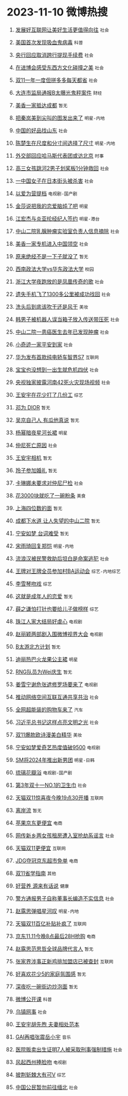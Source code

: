 # 2023-11-10 微博热搜 
1. [发展好互联网让美好生活更值得向往](https://m.weibo.cn/search?containerid=100103type%3D1%26t%3D10%26q%3D%23%E5%8F%91%E5%B1%95%E5%A5%BD%E4%BA%92%E8%81%94%E7%BD%91%E8%AE%A9%E7%BE%8E%E5%A5%BD%E7%94%9F%E6%B4%BB%E6%9B%B4%E5%80%BC%E5%BE%97%E5%90%91%E5%BE%80%23&stream_entry_id=51&isnewpage=1&extparam=seat%3D1%26filter_type%3Drealtimehot%26cate%3D10103%26q%3D%2523%25E5%258F%2591%25E5%25B1%2595%25E5%25A5%25BD%25E4%25BA%2592%25E8%2581%2594%25E7%25BD%2591%25E8%25AE%25A9%25E7%25BE%258E%25E5%25A5%25BD%25E7%2594%259F%25E6%25B4%25BB%25E6%259B%25B4%25E5%2580%25BC%25E5%25BE%2597%25E5%2590%2591%25E5%25BE%2580%2523%26dgr%3D0%26stream_entry_id%3D51%26pos%3D0%26c_type%3D51%26display_time%3D1699568353%26pre_seqid%3D1699568353976026743172) `社会` 

2. [美国首次发现吸血鬼病毒](https://m.weibo.cn/search?containerid=100103type%3D1%26t%3D10%26q%3D%23%E7%BE%8E%E5%9B%BD%E9%A6%96%E6%AC%A1%E5%8F%91%E7%8E%B0%E5%90%B8%E8%A1%80%E9%AC%BC%E7%97%85%E6%AF%92%23&stream_entry_id=31&isnewpage=1&extparam=seat%3D1%26band_rank%3D1%26q%3D%2523%25E7%25BE%258E%25E5%259B%25BD%25E9%25A6%2596%25E6%25AC%25A1%25E5%258F%2591%25E7%258E%25B0%25E5%2590%25B8%25E8%25A1%2580%25E9%25AC%25BC%25E7%2597%2585%25E6%25AF%2592%2523%26flag%3D2%26pos%3D0%26lcate%3D5001%26c_type%3D31%26filter_type%3Drealtimehot%26cate%3D5001%26realpos%3D1%26dgr%3D0%26stream_entry_id%3D31%26display_time%3D1699568353%26pre_seqid%3D1699568353976026743172) `科普` 

3. [央行回应取消跨行提现手续费](https://m.weibo.cn/search?containerid=100103type%3D1%26t%3D10%26q%3D%23%E5%A4%AE%E8%A1%8C%E5%9B%9E%E5%BA%94%E5%8F%96%E6%B6%88%E8%B7%A8%E8%A1%8C%E6%8F%90%E7%8E%B0%E6%89%8B%E7%BB%AD%E8%B4%B9%23&stream_entry_id=31&isnewpage=1&extparam=seat%3D1%26band_rank%3D2%26q%3D%2523%25E5%25A4%25AE%25E8%25A1%258C%25E5%259B%259E%25E5%25BA%2594%25E5%258F%2596%25E6%25B6%2588%25E8%25B7%25A8%25E8%25A1%258C%25E6%258F%2590%25E7%258E%25B0%25E6%2589%258B%25E7%25BB%25AD%25E8%25B4%25B9%2523%26flag%3D1%26pos%3D1%26lcate%3D5001%26c_type%3D31%26filter_type%3Drealtimehot%26cate%3D5001%26realpos%3D2%26dgr%3D0%26stream_entry_id%3D31%26display_time%3D1699568353%26pre_seqid%3D1699568353976026743172) `社会` 

4. [在进博会感受东西方文化碰撞之美](https://m.weibo.cn/search?containerid=100103type%3D1%26t%3D10%26q%3D%23%E5%9C%A8%E8%BF%9B%E5%8D%9A%E4%BC%9A%E6%84%9F%E5%8F%97%E4%B8%9C%E8%A5%BF%E6%96%B9%E6%96%87%E5%8C%96%E7%A2%B0%E6%92%9E%E4%B9%8B%E7%BE%8E%23&stream_entry_id=31&isnewpage=1&extparam=seat%3D1%26band_rank%3D3%26q%3D%2523%25E5%259C%25A8%25E8%25BF%259B%25E5%258D%259A%25E4%25BC%259A%25E6%2584%259F%25E5%258F%2597%25E4%25B8%259C%25E8%25A5%25BF%25E6%2596%25B9%25E6%2596%2587%25E5%258C%2596%25E7%25A2%25B0%25E6%2592%259E%25E4%25B9%258B%25E7%25BE%258E%2523%26flag%3D0%26pos%3D2%26lcate%3D5001%26c_type%3D31%26filter_type%3Drealtimehot%26cate%3D5001%26realpos%3D3%26dgr%3D0%26stream_entry_id%3D31%26display_time%3D1699568353%26pre_seqid%3D1699568353976026743172) `社会` 

5. [双11一年一度但拼多多每天都省](https://m.weibo.cn/search?containerid=100103type%3D1%26t%3D10%26q%3D%23%E5%8F%8C11%E4%B8%80%E5%B9%B4%E4%B8%80%E5%BA%A6%E4%BD%86%E6%8B%BC%E5%A4%9A%E5%A4%9A%E6%AF%8F%E5%A4%A9%E9%83%BD%E7%9C%81%23&stream_entry_id=31&isnewpage=1&extparam=seat%3D1%26band_rank%3D4%26topic_ad%3D1%26is_ad_pos%3D1%26pos%3D3%26lcate%3D5001%26c_type%3D31%26filter_type%3Drealtimehot%26cate%3D5001%26q%3D%2523%25E5%258F%258C11%25E4%25B8%2580%25E5%25B9%25B4%25E4%25B8%2580%25E5%25BA%25A6%25E4%25BD%2586%25E6%258B%25BC%25E5%25A4%259A%25E5%25A4%259A%25E6%25AF%258F%25E5%25A4%25A9%25E9%2583%25BD%25E7%259C%2581%2523%26dgr%3D0%26stream_entry_id%3D31%26adid%3D211045%26display_time%3D1699568353%26pre_seqid%3D1699568353976026743172) `社会` 

6. [大连市监局通报B太曝光鬼秤案件](https://m.weibo.cn/search?containerid=100103type%3D1%26t%3D10%26q%3D%23%E5%A4%A7%E8%BF%9E%E5%B8%82%E7%9B%91%E5%B1%80%E9%80%9A%E6%8A%A5B%E5%A4%AA%E6%9B%9D%E5%85%89%E9%AC%BC%E7%A7%A4%E6%A1%88%E4%BB%B6%23&stream_entry_id=31&isnewpage=1&extparam=seat%3D1%26band_rank%3D4%26q%3D%2523%25E5%25A4%25A7%25E8%25BF%259E%25E5%25B8%2582%25E7%259B%2591%25E5%25B1%2580%25E9%2580%259A%25E6%258A%25A5B%25E5%25A4%25AA%25E6%259B%259D%25E5%2585%2589%25E9%25AC%25BC%25E7%25A7%25A4%25E6%25A1%2588%25E4%25BB%25B6%2523%26flag%3D2%26pos%3D4%26lcate%3D5001%26c_type%3D31%26filter_type%3Drealtimehot%26cate%3D5001%26realpos%3D4%26dgr%3D0%26stream_entry_id%3D31%26display_time%3D1699568353%26pre_seqid%3D1699568353976026743172) `财经` 

7. [美香一家抵达成都](https://m.weibo.cn/search?containerid=100103type%3D1%26t%3D10%26q%3D%23%E7%BE%8E%E9%A6%99%E4%B8%80%E5%AE%B6%E6%8A%B5%E8%BE%BE%E6%88%90%E9%83%BD%23&stream_entry_id=31&isnewpage=1&extparam=seat%3D1%26band_rank%3D5%26q%3D%2523%25E7%25BE%258E%25E9%25A6%2599%25E4%25B8%2580%25E5%25AE%25B6%25E6%258A%25B5%25E8%25BE%25BE%25E6%2588%2590%25E9%2583%25BD%2523%26flag%3D16%26pos%3D5%26lcate%3D5001%26c_type%3D31%26filter_type%3Drealtimehot%26cate%3D5001%26realpos%3D5%26dgr%3D0%26stream_entry_id%3D31%26display_time%3D1699568353%26pre_seqid%3D1699568353976026743172) `暂无` 

8. [把秦岚美到尖叫的图发出来了](https://m.weibo.cn/search?containerid=100103type%3D1%26t%3D10%26q%3D%23%E6%8A%8A%E7%A7%A6%E5%B2%9A%E7%BE%8E%E5%88%B0%E5%B0%96%E5%8F%AB%E7%9A%84%E5%9B%BE%E5%8F%91%E5%87%BA%E6%9D%A5%E4%BA%86%23&stream_entry_id=31&isnewpage=1&extparam=seat%3D1%26band_rank%3D6%26q%3D%2523%25E6%258A%258A%25E7%25A7%25A6%25E5%25B2%259A%25E7%25BE%258E%25E5%2588%25B0%25E5%25B0%2596%25E5%258F%25AB%25E7%259A%2584%25E5%259B%25BE%25E5%258F%2591%25E5%2587%25BA%25E6%259D%25A5%25E4%25BA%2586%2523%26flag%3D2%26pos%3D6%26lcate%3D5001%26c_type%3D31%26filter_type%3Drealtimehot%26cate%3D5001%26realpos%3D6%26dgr%3D0%26stream_entry_id%3D31%26display_time%3D1699568353%26pre_seqid%3D1699568353976026743172) `明星-内地` 

9. [中国的好品找山东](https://m.weibo.cn/search?containerid=100103type%3D1%26t%3D10%26q%3D%23%E4%B8%AD%E5%9B%BD%E7%9A%84%E5%A5%BD%E5%93%81%E6%89%BE%E5%B1%B1%E4%B8%9C%23&stream_entry_id=31&isnewpage=1&extparam=seat%3D1%26band_rank%3D7%26topic_ad%3D1%26is_ad_pos%3D1%26pos%3D7%26lcate%3D5001%26c_type%3D31%26filter_type%3Drealtimehot%26cate%3D5001%26q%3D%2523%25E4%25B8%25AD%25E5%259B%25BD%25E7%259A%2584%25E5%25A5%25BD%25E5%2593%2581%25E6%2589%25BE%25E5%25B1%25B1%25E4%25B8%259C%2523%26dgr%3D0%26stream_entry_id%3D31%26adid%3D211107%26display_time%3D1699568353%26pre_seqid%3D1699568353976026743172) `社会` 

10. [陈楚生在尺度和分寸间选择了尺寸](https://m.weibo.cn/search?containerid=100103type%3D1%26t%3D10%26q%3D%23%E9%99%88%E6%A5%9A%E7%94%9F%E5%9C%A8%E5%B0%BA%E5%BA%A6%E5%92%8C%E5%88%86%E5%AF%B8%E9%97%B4%E9%80%89%E6%8B%A9%E4%BA%86%E5%B0%BA%E5%AF%B8%23&stream_entry_id=31&isnewpage=1&extparam=seat%3D1%26band_rank%3D7%26q%3D%2523%25E9%2599%2588%25E6%25A5%259A%25E7%2594%259F%25E5%259C%25A8%25E5%25B0%25BA%25E5%25BA%25A6%25E5%2592%258C%25E5%2588%2586%25E5%25AF%25B8%25E9%2597%25B4%25E9%2580%2589%25E6%258B%25A9%25E4%25BA%2586%25E5%25B0%25BA%25E5%25AF%25B8%2523%26flag%3D2%26pos%3D8%26lcate%3D5001%26c_type%3D31%26filter_type%3Drealtimehot%26cate%3D5001%26realpos%3D7%26dgr%3D0%26stream_entry_id%3D31%26display_time%3D1699568353%26pre_seqid%3D1699568353976026743172) `明星-内地` 

11. [外交部回应哈马斯代表团或访北京](https://m.weibo.cn/search?containerid=100103type%3D1%26t%3D10%26q%3D%23%E5%A4%96%E4%BA%A4%E9%83%A8%E5%9B%9E%E5%BA%94%E5%93%88%E9%A9%AC%E6%96%AF%E4%BB%A3%E8%A1%A8%E5%9B%A2%E6%88%96%E8%AE%BF%E5%8C%97%E4%BA%AC%23&stream_entry_id=31&isnewpage=1&extparam=seat%3D1%26band_rank%3D8%26q%3D%2523%25E5%25A4%2596%25E4%25BA%25A4%25E9%2583%25A8%25E5%259B%259E%25E5%25BA%2594%25E5%2593%2588%25E9%25A9%25AC%25E6%2596%25AF%25E4%25BB%25A3%25E8%25A1%25A8%25E5%259B%25A2%25E6%2588%2596%25E8%25AE%25BF%25E5%258C%2597%25E4%25BA%25AC%2523%26flag%3D0%26pos%3D9%26lcate%3D5001%26c_type%3D31%26filter_type%3Drealtimehot%26cate%3D5001%26realpos%3D8%26dgr%3D0%26stream_entry_id%3D31%26display_time%3D1699568353%26pre_seqid%3D1699568353976026743172) `时事` 

12. [高三女孩跳河2男子划桨板1分钟救回](https://m.weibo.cn/search?containerid=100103type%3D1%26t%3D10%26q%3D%23%E9%AB%98%E4%B8%89%E5%A5%B3%E5%AD%A9%E8%B7%B3%E6%B2%B32%E7%94%B7%E5%AD%90%E5%88%92%E6%A1%A8%E6%9D%BF1%E5%88%86%E9%92%9F%E6%95%91%E5%9B%9E%23&stream_entry_id=31&isnewpage=1&extparam=seat%3D1%26band_rank%3D9%26q%3D%2523%25E9%25AB%2598%25E4%25B8%2589%25E5%25A5%25B3%25E5%25AD%25A9%25E8%25B7%25B3%25E6%25B2%25B32%25E7%2594%25B7%25E5%25AD%2590%25E5%2588%2592%25E6%25A1%25A8%25E6%259D%25BF1%25E5%2588%2586%25E9%2592%259F%25E6%2595%2591%25E5%259B%259E%2523%26flag%3D32768%26pos%3D10%26lcate%3D5001%26c_type%3D31%26filter_type%3Drealtimehot%26cate%3D5001%26realpos%3D9%26dgr%3D0%26stream_entry_id%3D31%26display_time%3D1699568353%26pre_seqid%3D1699568353976026743172) `社会` 

13. [一中国女子在日本街头被杀害](https://m.weibo.cn/search?containerid=100103type%3D1%26t%3D10%26q%3D%23%E4%B8%80%E4%B8%AD%E5%9B%BD%E5%A5%B3%E5%AD%90%E5%9C%A8%E6%97%A5%E6%9C%AC%E8%A1%97%E5%A4%B4%E8%A2%AB%E6%9D%80%E5%AE%B3%23&stream_entry_id=31&isnewpage=1&extparam=seat%3D1%26band_rank%3D10%26q%3D%2523%25E4%25B8%2580%25E4%25B8%25AD%25E5%259B%25BD%25E5%25A5%25B3%25E5%25AD%2590%25E5%259C%25A8%25E6%2597%25A5%25E6%259C%25AC%25E8%25A1%2597%25E5%25A4%25B4%25E8%25A2%25AB%25E6%259D%2580%25E5%25AE%25B3%2523%26flag%3D0%26pos%3D11%26lcate%3D5001%26c_type%3D31%26filter_type%3Drealtimehot%26cate%3D5001%26realpos%3D10%26dgr%3D0%26stream_entry_id%3D31%26display_time%3D1699568353%26pre_seqid%3D1699568353976026743172) `社会` 

14. [以爱为营提档](https://m.weibo.cn/search?containerid=100103type%3D1%26t%3D10%26q%3D%E4%BB%A5%E7%88%B1%E4%B8%BA%E8%90%A5%E6%8F%90%E6%A1%A3&stream_entry_id=31&isnewpage=1&extparam=seat%3D1%26band_rank%3D11%26q%3D%25E4%25BB%25A5%25E7%2588%25B1%25E4%25B8%25BA%25E8%2590%25A5%25E6%258F%2590%25E6%25A1%25A3%26flag%3D0%26pos%3D12%26lcate%3D5001%26c_type%3D31%26filter_type%3Drealtimehot%26cate%3D5001%26realpos%3D11%26dgr%3D0%26stream_entry_id%3D31%26display_time%3D1699568353%26pre_seqid%3D1699568353976026743172) `电视剧-国产剧` 

15. [金莎说把我的恋爱脑炖了吧](https://m.weibo.cn/search?containerid=100103type%3D1%26t%3D10%26q%3D%23%E9%87%91%E8%8E%8E%E8%AF%B4%E6%8A%8A%E6%88%91%E7%9A%84%E6%81%8B%E7%88%B1%E8%84%91%E7%82%96%E4%BA%86%E5%90%A7%23&stream_entry_id=31&isnewpage=1&extparam=seat%3D1%26band_rank%3D12%26q%3D%2523%25E9%2587%2591%25E8%258E%258E%25E8%25AF%25B4%25E6%258A%258A%25E6%2588%2591%25E7%259A%2584%25E6%2581%258B%25E7%2588%25B1%25E8%2584%2591%25E7%2582%2596%25E4%25BA%2586%25E5%2590%25A7%2523%26flag%3D0%26pos%3D13%26lcate%3D5001%26c_type%3D31%26filter_type%3Drealtimehot%26cate%3D5001%26realpos%3D12%26dgr%3D0%26stream_entry_id%3D31%26display_time%3D1699568353%26pre_seqid%3D1699568353976026743172) `明星` 

16. [江宏杰与炎亚纶经纪人签约](https://m.weibo.cn/search?containerid=100103type%3D1%26t%3D10%26q%3D%23%E6%B1%9F%E5%AE%8F%E6%9D%B0%E4%B8%8E%E7%82%8E%E4%BA%9A%E7%BA%B6%E7%BB%8F%E7%BA%AA%E4%BA%BA%E7%AD%BE%E7%BA%A6%23&stream_entry_id=31&isnewpage=1&extparam=seat%3D1%26band_rank%3D13%26q%3D%2523%25E6%25B1%259F%25E5%25AE%258F%25E6%259D%25B0%25E4%25B8%258E%25E7%2582%258E%25E4%25BA%259A%25E7%25BA%25B6%25E7%25BB%258F%25E7%25BA%25AA%25E4%25BA%25BA%25E7%25AD%25BE%25E7%25BA%25A6%2523%26flag%3D0%26pos%3D14%26lcate%3D5001%26c_type%3D31%26filter_type%3Drealtimehot%26cate%3D5001%26realpos%3D13%26dgr%3D0%26stream_entry_id%3D31%26display_time%3D1699568353%26pre_seqid%3D1699568353976026743172) `明星-港台` 

17. [中山二院乳腺肿瘤实验室负责人信息摘除](https://m.weibo.cn/search?containerid=100103type%3D1%26t%3D10%26q%3D%23%E4%B8%AD%E5%B1%B1%E4%BA%8C%E9%99%A2%E4%B9%B3%E8%85%BA%E8%82%BF%E7%98%A4%E5%AE%9E%E9%AA%8C%E5%AE%A4%E8%B4%9F%E8%B4%A3%E4%BA%BA%E4%BF%A1%E6%81%AF%E6%91%98%E9%99%A4%23&stream_entry_id=31&isnewpage=1&extparam=seat%3D1%26band_rank%3D14%26q%3D%2523%25E4%25B8%25AD%25E5%25B1%25B1%25E4%25BA%258C%25E9%2599%25A2%25E4%25B9%25B3%25E8%2585%25BA%25E8%2582%25BF%25E7%2598%25A4%25E5%25AE%259E%25E9%25AA%258C%25E5%25AE%25A4%25E8%25B4%259F%25E8%25B4%25A3%25E4%25BA%25BA%25E4%25BF%25A1%25E6%2581%25AF%25E6%2591%2598%25E9%2599%25A4%2523%26flag%3D0%26pos%3D15%26lcate%3D5001%26c_type%3D31%26filter_type%3Drealtimehot%26cate%3D5001%26realpos%3D14%26dgr%3D0%26stream_entry_id%3D31%26display_time%3D1699568353%26pre_seqid%3D1699568353976026743172) `社会` 

18. [美香一家专机进入中国领空](https://m.weibo.cn/search?containerid=100103type%3D1%26t%3D10%26q%3D%23%E7%BE%8E%E9%A6%99%E4%B8%80%E5%AE%B6%E4%B8%93%E6%9C%BA%E8%BF%9B%E5%85%A5%E4%B8%AD%E5%9B%BD%E9%A2%86%E7%A9%BA%23&stream_entry_id=31&isnewpage=1&extparam=seat%3D1%26band_rank%3D15%26q%3D%2523%25E7%25BE%258E%25E9%25A6%2599%25E4%25B8%2580%25E5%25AE%25B6%25E4%25B8%2593%25E6%259C%25BA%25E8%25BF%259B%25E5%2585%25A5%25E4%25B8%25AD%25E5%259B%25BD%25E9%25A2%2586%25E7%25A9%25BA%2523%26flag%3D0%26pos%3D16%26lcate%3D5001%26c_type%3D31%26filter_type%3Drealtimehot%26cate%3D5001%26realpos%3D15%26dgr%3D0%26stream_entry_id%3D31%26display_time%3D1699568353%26pre_seqid%3D1699568353976026743172) `社会` 

19. [原来绝经不是一下子就没了](https://m.weibo.cn/search?containerid=100103type%3D1%26t%3D10%26q%3D%E5%8E%9F%E6%9D%A5%E7%BB%9D%E7%BB%8F%E4%B8%8D%E6%98%AF%E4%B8%80%E4%B8%8B%E5%AD%90%E5%B0%B1%E6%B2%A1%E4%BA%86&stream_entry_id=31&isnewpage=1&extparam=seat%3D1%26band_rank%3D16%26q%3D%25E5%258E%259F%25E6%259D%25A5%25E7%25BB%259D%25E7%25BB%258F%25E4%25B8%258D%25E6%2598%25AF%25E4%25B8%2580%25E4%25B8%258B%25E5%25AD%2590%25E5%25B0%25B1%25E6%25B2%25A1%25E4%25BA%2586%26flag%3D0%26pos%3D17%26lcate%3D5001%26c_type%3D31%26filter_type%3Drealtimehot%26cate%3D5001%26realpos%3D16%26dgr%3D0%26stream_entry_id%3D31%26display_time%3D1699568353%26pre_seqid%3D1699568353976026743172) `暂无` 

20. [西南政法大学vs华东政法大学](https://m.weibo.cn/search?containerid=100103type%3D1%26t%3D10%26q%3D%23%E8%A5%BF%E5%8D%97%E6%94%BF%E6%B3%95%E5%A4%A7%E5%AD%A6vs%E5%8D%8E%E4%B8%9C%E6%94%BF%E6%B3%95%E5%A4%A7%E5%AD%A6%23&stream_entry_id=31&isnewpage=1&extparam=seat%3D1%26band_rank%3D17%26q%3D%2523%25E8%25A5%25BF%25E5%258D%2597%25E6%2594%25BF%25E6%25B3%2595%25E5%25A4%25A7%25E5%25AD%25A6vs%25E5%258D%258E%25E4%25B8%259C%25E6%2594%25BF%25E6%25B3%2595%25E5%25A4%25A7%25E5%25AD%25A6%2523%26flag%3D0%26pos%3D18%26lcate%3D5001%26c_type%3D31%26filter_type%3Drealtimehot%26cate%3D5001%26realpos%3D17%26dgr%3D0%26stream_entry_id%3D31%26display_time%3D1699568353%26pre_seqid%3D1699568353976026743172) `校园` 

21. [浙江大学夜跑放的是凤凰传奇的歌](https://m.weibo.cn/search?containerid=100103type%3D1%26t%3D10%26q%3D%23%E6%B5%99%E6%B1%9F%E5%A4%A7%E5%AD%A6%E5%A4%9C%E8%B7%91%E6%94%BE%E7%9A%84%E6%98%AF%E5%87%A4%E5%87%B0%E4%BC%A0%E5%A5%87%E7%9A%84%E6%AD%8C%23&stream_entry_id=31&isnewpage=1&extparam=seat%3D1%26band_rank%3D18%26q%3D%2523%25E6%25B5%2599%25E6%25B1%259F%25E5%25A4%25A7%25E5%25AD%25A6%25E5%25A4%259C%25E8%25B7%2591%25E6%2594%25BE%25E7%259A%2584%25E6%2598%25AF%25E5%2587%25A4%25E5%2587%25B0%25E4%25BC%25A0%25E5%25A5%2587%25E7%259A%2584%25E6%25AD%258C%2523%26flag%3D32768%26pos%3D19%26lcate%3D5001%26c_type%3D31%26filter_type%3Drealtimehot%26cate%3D5001%26realpos%3D18%26dgr%3D0%26stream_entry_id%3D31%26display_time%3D1699568353%26pre_seqid%3D1699568353976026743172) `社会` 

22. [遗失手机飞了1300多公里被成功找回](https://m.weibo.cn/search?containerid=100103type%3D1%26t%3D10%26q%3D%23%E9%81%97%E5%A4%B1%E6%89%8B%E6%9C%BA%E9%A3%9E%E4%BA%861300%E5%A4%9A%E5%85%AC%E9%87%8C%E8%A2%AB%E6%88%90%E5%8A%9F%E6%89%BE%E5%9B%9E%23&stream_entry_id=31&isnewpage=1&extparam=seat%3D1%26band_rank%3D19%26q%3D%2523%25E9%2581%2597%25E5%25A4%25B1%25E6%2589%258B%25E6%259C%25BA%25E9%25A3%259E%25E4%25BA%25861300%25E5%25A4%259A%25E5%2585%25AC%25E9%2587%258C%25E8%25A2%25AB%25E6%2588%2590%25E5%258A%259F%25E6%2589%25BE%25E5%259B%259E%2523%26flag%3D32768%26pos%3D20%26lcate%3D5001%26c_type%3D31%26filter_type%3Drealtimehot%26cate%3D5001%26realpos%3D19%26dgr%3D0%26stream_entry_id%3D31%26display_time%3D1699568353%26pre_seqid%3D1699568353976026743172) `社会` 

23. [洗头后到底该吹干还是风干](https://m.weibo.cn/search?containerid=100103type%3D1%26t%3D10%26q%3D%23%E6%B4%97%E5%A4%B4%E5%90%8E%E5%88%B0%E5%BA%95%E8%AF%A5%E5%90%B9%E5%B9%B2%E8%BF%98%E6%98%AF%E9%A3%8E%E5%B9%B2%23&stream_entry_id=31&isnewpage=1&extparam=seat%3D1%26band_rank%3D20%26q%3D%2523%25E6%25B4%2597%25E5%25A4%25B4%25E5%2590%258E%25E5%2588%25B0%25E5%25BA%2595%25E8%25AF%25A5%25E5%2590%25B9%25E5%25B9%25B2%25E8%25BF%2598%25E6%2598%25AF%25E9%25A3%258E%25E5%25B9%25B2%2523%26flag%3D0%26pos%3D21%26lcate%3D5001%26c_type%3D31%26filter_type%3Drealtimehot%26cate%3D5001%26realpos%3D20%26dgr%3D0%26stream_entry_id%3D31%26display_time%3D1699568353%26pre_seqid%3D1699568353976026743172) `美妆` 

24. [韩男子被机器人误当箱子放入传送带压死](https://m.weibo.cn/search?containerid=100103type%3D1%26t%3D10%26q%3D%23%E9%9F%A9%E7%94%B7%E5%AD%90%E8%A2%AB%E6%9C%BA%E5%99%A8%E4%BA%BA%E8%AF%AF%E5%BD%93%E7%AE%B1%E5%AD%90%E6%94%BE%E5%85%A5%E4%BC%A0%E9%80%81%E5%B8%A6%E5%8E%8B%E6%AD%BB%23&stream_entry_id=31&isnewpage=1&extparam=seat%3D1%26band_rank%3D21%26q%3D%2523%25E9%259F%25A9%25E7%2594%25B7%25E5%25AD%2590%25E8%25A2%25AB%25E6%259C%25BA%25E5%2599%25A8%25E4%25BA%25BA%25E8%25AF%25AF%25E5%25BD%2593%25E7%25AE%25B1%25E5%25AD%2590%25E6%2594%25BE%25E5%2585%25A5%25E4%25BC%25A0%25E9%2580%2581%25E5%25B8%25A6%25E5%258E%258B%25E6%25AD%25BB%2523%26flag%3D0%26pos%3D22%26lcate%3D5001%26c_type%3D31%26filter_type%3Drealtimehot%26cate%3D5001%26realpos%3D21%26dgr%3D0%26stream_entry_id%3D31%26display_time%3D1699568353%26pre_seqid%3D1699568353976026743172) `社会` 

25. [中山二院一患癌医生去年已发现肿瘤](https://m.weibo.cn/search?containerid=100103type%3D1%26t%3D10%26q%3D%23%E4%B8%AD%E5%B1%B1%E4%BA%8C%E9%99%A2%E4%B8%80%E6%82%A3%E7%99%8C%E5%8C%BB%E7%94%9F%E5%8E%BB%E5%B9%B4%E5%B7%B2%E5%8F%91%E7%8E%B0%E8%82%BF%E7%98%A4%23&stream_entry_id=31&isnewpage=1&extparam=seat%3D1%26band_rank%3D22%26q%3D%2523%25E4%25B8%25AD%25E5%25B1%25B1%25E4%25BA%258C%25E9%2599%25A2%25E4%25B8%2580%25E6%2582%25A3%25E7%2599%258C%25E5%258C%25BB%25E7%2594%259F%25E5%258E%25BB%25E5%25B9%25B4%25E5%25B7%25B2%25E5%258F%2591%25E7%258E%25B0%25E8%2582%25BF%25E7%2598%25A4%2523%26flag%3D0%26pos%3D23%26lcate%3D5001%26c_type%3D31%26filter_type%3Drealtimehot%26cate%3D5001%26realpos%3D22%26dgr%3D0%26stream_entry_id%3D31%26display_time%3D1699568353%26pre_seqid%3D1699568353976026743172) `社会` 

26. [小奇迹一家平安到家](https://m.weibo.cn/search?containerid=100103type%3D1%26t%3D10%26q%3D%23%E5%B0%8F%E5%A5%87%E8%BF%B9%E4%B8%80%E5%AE%B6%E5%B9%B3%E5%AE%89%E5%88%B0%E5%AE%B6%23&stream_entry_id=31&isnewpage=1&extparam=seat%3D1%26band_rank%3D23%26q%3D%2523%25E5%25B0%258F%25E5%25A5%2587%25E8%25BF%25B9%25E4%25B8%2580%25E5%25AE%25B6%25E5%25B9%25B3%25E5%25AE%2589%25E5%2588%25B0%25E5%25AE%25B6%2523%26flag%3D0%26pos%3D24%26lcate%3D5001%26c_type%3D31%26filter_type%3Drealtimehot%26cate%3D5001%26realpos%3D23%26dgr%3D0%26stream_entry_id%3D31%26display_time%3D1699568353%26pre_seqid%3D1699568353976026743172) `社会` 

27. [华为发布首款纯电轿车智界S7](https://m.weibo.cn/search?containerid=100103type%3D1%26t%3D10%26q%3D%23%E5%8D%8E%E4%B8%BA%E5%8F%91%E5%B8%83%E9%A6%96%E6%AC%BE%E7%BA%AF%E7%94%B5%E8%BD%BF%E8%BD%A6%E6%99%BA%E7%95%8CS7%23&stream_entry_id=31&isnewpage=1&extparam=seat%3D1%26band_rank%3D24%26q%3D%2523%25E5%258D%258E%25E4%25B8%25BA%25E5%258F%2591%25E5%25B8%2583%25E9%25A6%2596%25E6%25AC%25BE%25E7%25BA%25AF%25E7%2594%25B5%25E8%25BD%25BF%25E8%25BD%25A6%25E6%2599%25BA%25E7%2595%258CS7%2523%26flag%3D0%26pos%3D25%26lcate%3D5001%26c_type%3D31%26filter_type%3Drealtimehot%26cate%3D5001%26realpos%3D24%26dgr%3D0%26stream_entry_id%3D31%26display_time%3D1699568353%26pre_seqid%3D1699568353976026743172) `互联网` 

28. [宝宝也没想到一出生就危机四伏](https://m.weibo.cn/search?containerid=100103type%3D1%26t%3D10%26q%3D%23%E5%AE%9D%E5%AE%9D%E4%B9%9F%E6%B2%A1%E6%83%B3%E5%88%B0%E4%B8%80%E5%87%BA%E7%94%9F%E5%B0%B1%E5%8D%B1%E6%9C%BA%E5%9B%9B%E4%BC%8F%23&stream_entry_id=31&isnewpage=1&extparam=seat%3D1%26band_rank%3D25%26q%3D%2523%25E5%25AE%259D%25E5%25AE%259D%25E4%25B9%259F%25E6%25B2%25A1%25E6%2583%25B3%25E5%2588%25B0%25E4%25B8%2580%25E5%2587%25BA%25E7%2594%259F%25E5%25B0%25B1%25E5%258D%25B1%25E6%259C%25BA%25E5%259B%259B%25E4%25BC%258F%2523%26flag%3D32768%26pos%3D26%26lcate%3D5001%26c_type%3D31%26filter_type%3Drealtimehot%26cate%3D5001%26realpos%3D25%26dgr%3D0%26stream_entry_id%3D31%26display_time%3D1699568353%26pre_seqid%3D1699568353976026743172) `社会` 

29. [央视独家披露河南42死火灾现场视频](https://m.weibo.cn/search?containerid=100103type%3D1%26t%3D10%26q%3D%23%E5%A4%AE%E8%A7%86%E7%8B%AC%E5%AE%B6%E6%8A%AB%E9%9C%B2%E6%B2%B3%E5%8D%9742%E6%AD%BB%E7%81%AB%E7%81%BE%E7%8E%B0%E5%9C%BA%E8%A7%86%E9%A2%91%23&stream_entry_id=31&isnewpage=1&extparam=seat%3D1%26band_rank%3D26%26q%3D%2523%25E5%25A4%25AE%25E8%25A7%2586%25E7%258B%25AC%25E5%25AE%25B6%25E6%258A%25AB%25E9%259C%25B2%25E6%25B2%25B3%25E5%258D%259742%25E6%25AD%25BB%25E7%2581%25AB%25E7%2581%25BE%25E7%258E%25B0%25E5%259C%25BA%25E8%25A7%2586%25E9%25A2%2591%2523%26flag%3D0%26pos%3D27%26lcate%3D5001%26c_type%3D31%26filter_type%3Drealtimehot%26cate%3D5001%26realpos%3D26%26dgr%3D0%26stream_entry_id%3D31%26display_time%3D1699568353%26pre_seqid%3D1699568353976026743172) `社会` 

30. [王安宇在花少打了几份工](https://m.weibo.cn/search?containerid=100103type%3D1%26t%3D10%26q%3D%23%E7%8E%8B%E5%AE%89%E5%AE%87%E5%9C%A8%E8%8A%B1%E5%B0%91%E6%89%93%E4%BA%86%E5%87%A0%E4%BB%BD%E5%B7%A5%23&stream_entry_id=31&isnewpage=1&extparam=seat%3D1%26band_rank%3D27%26q%3D%2523%25E7%258E%258B%25E5%25AE%2589%25E5%25AE%2587%25E5%259C%25A8%25E8%258A%25B1%25E5%25B0%2591%25E6%2589%2593%25E4%25BA%2586%25E5%2587%25A0%25E4%25BB%25BD%25E5%25B7%25A5%2523%26flag%3D0%26pos%3D28%26lcate%3D5001%26c_type%3D31%26filter_type%3Drealtimehot%26cate%3D5001%26realpos%3D27%26dgr%3D0%26stream_entry_id%3D31%26display_time%3D1699568353%26pre_seqid%3D1699568353976026743172) `综艺` 

31. [邓为 DIOR](https://m.weibo.cn/search?containerid=100103type%3D1%26t%3D10%26q%3D%E9%82%93%E4%B8%BA+DIOR&stream_entry_id=31&isnewpage=1&extparam=seat%3D1%26band_rank%3D28%26q%3D%25E9%2582%2593%25E4%25B8%25BA%2520DIOR%26flag%3D0%26pos%3D29%26lcate%3D5001%26c_type%3D31%26filter_type%3Drealtimehot%26cate%3D5001%26realpos%3D28%26dgr%3D0%26stream_entry_id%3D31%26display_time%3D1699568353%26pre_seqid%3D1699568353976026743172) `暂无` 

32. [吴京自己人 有瓜他真说](https://m.weibo.cn/search?containerid=100103type%3D1%26t%3D10%26q%3D%E5%90%B4%E4%BA%AC%E8%87%AA%E5%B7%B1%E4%BA%BA+%E6%9C%89%E7%93%9C%E4%BB%96%E7%9C%9F%E8%AF%B4&stream_entry_id=31&isnewpage=1&extparam=seat%3D1%26band_rank%3D29%26q%3D%25E5%2590%25B4%25E4%25BA%25AC%25E8%2587%25AA%25E5%25B7%25B1%25E4%25BA%25BA%2520%25E6%259C%2589%25E7%2593%259C%25E4%25BB%2596%25E7%259C%259F%25E8%25AF%25B4%26flag%3D0%26pos%3D30%26lcate%3D5001%26c_type%3D31%26filter_type%3Drealtimehot%26cate%3D5001%26realpos%3D29%26dgr%3D0%26stream_entry_id%3D31%26display_time%3D1699568353%26pre_seqid%3D1699568353976026743172) `暂无` 

33. [杨幂暗夜星河长裙](https://m.weibo.cn/search?containerid=100103type%3D1%26t%3D10%26q%3D%23%E6%9D%A8%E5%B9%82%E6%9A%97%E5%A4%9C%E6%98%9F%E6%B2%B3%E9%95%BF%E8%A3%99%23&stream_entry_id=31&isnewpage=1&extparam=seat%3D1%26band_rank%3D30%26q%3D%2523%25E6%259D%25A8%25E5%25B9%2582%25E6%259A%2597%25E5%25A4%259C%25E6%2598%259F%25E6%25B2%25B3%25E9%2595%25BF%25E8%25A3%2599%2523%26flag%3D0%26pos%3D31%26lcate%3D5001%26c_type%3D31%26filter_type%3Drealtimehot%26cate%3D5001%26realpos%3D30%26dgr%3D0%26stream_entry_id%3D31%26display_time%3D1699568353%26pre_seqid%3D1699568353976026743172) `明星` 

34. [仲尼死亡原因](https://m.weibo.cn/search?containerid=100103type%3D1%26t%3D10%26q%3D%23%E4%BB%B2%E5%B0%BC%E6%AD%BB%E4%BA%A1%E5%8E%9F%E5%9B%A0%23&stream_entry_id=31&isnewpage=1&extparam=seat%3D1%26band_rank%3D31%26q%3D%2523%25E4%25BB%25B2%25E5%25B0%25BC%25E6%25AD%25BB%25E4%25BA%25A1%25E5%258E%259F%25E5%259B%25A0%2523%26flag%3D0%26pos%3D32%26lcate%3D5001%26c_type%3D31%26filter_type%3Drealtimehot%26cate%3D5001%26realpos%3D31%26dgr%3D0%26stream_entry_id%3D31%26display_time%3D1699568353%26pre_seqid%3D1699568353976026743172) `社会` 

35. [王安宇相机](https://m.weibo.cn/search?containerid=100103type%3D1%26t%3D10%26q%3D%E7%8E%8B%E5%AE%89%E5%AE%87%E7%9B%B8%E6%9C%BA&stream_entry_id=31&isnewpage=1&extparam=seat%3D1%26band_rank%3D32%26q%3D%25E7%258E%258B%25E5%25AE%2589%25E5%25AE%2587%25E7%259B%25B8%25E6%259C%25BA%26flag%3D0%26pos%3D33%26lcate%3D5001%26c_type%3D31%26filter_type%3Drealtimehot%26cate%3D5001%26realpos%3D32%26dgr%3D0%26stream_entry_id%3D31%26display_time%3D1699568353%26pre_seqid%3D1699568353976026743172) `暂无` 

36. [玲子参加婚礼](https://m.weibo.cn/search?containerid=100103type%3D1%26t%3D10%26q%3D%E7%8E%B2%E5%AD%90%E5%8F%82%E5%8A%A0%E5%A9%9A%E7%A4%BC&stream_entry_id=31&isnewpage=1&extparam=seat%3D1%26band_rank%3D33%26q%3D%25E7%258E%25B2%25E5%25AD%2590%25E5%258F%2582%25E5%258A%25A0%25E5%25A9%259A%25E7%25A4%25BC%26flag%3D0%26pos%3D34%26lcate%3D5001%26c_type%3D31%26filter_type%3Drealtimehot%26cate%3D5001%26realpos%3D33%26dgr%3D0%26stream_entry_id%3D31%26display_time%3D1699568353%26pre_seqid%3D1699568353976026743172) `暂无` 

37. [卡琳娜未要求对仲尼尸检](https://m.weibo.cn/search?containerid=100103type%3D1%26t%3D10%26q%3D%23%E5%8D%A1%E7%90%B3%E5%A8%9C%E6%9C%AA%E8%A6%81%E6%B1%82%E5%AF%B9%E4%BB%B2%E5%B0%BC%E5%B0%B8%E6%A3%80%23&stream_entry_id=31&isnewpage=1&extparam=seat%3D1%26band_rank%3D34%26q%3D%2523%25E5%258D%25A1%25E7%2590%25B3%25E5%25A8%259C%25E6%259C%25AA%25E8%25A6%2581%25E6%25B1%2582%25E5%25AF%25B9%25E4%25BB%25B2%25E5%25B0%25BC%25E5%25B0%25B8%25E6%25A3%2580%2523%26flag%3D0%26pos%3D35%26lcate%3D5001%26c_type%3D31%26filter_type%3Drealtimehot%26cate%3D5001%26realpos%3D34%26dgr%3D0%26stream_entry_id%3D31%26display_time%3D1699568353%26pre_seqid%3D1699568353976026743172) `社会` 

38. [花3000块就吃了一碗粉条](https://m.weibo.cn/search?containerid=100103type%3D1%26t%3D10%26q%3D%23%E8%8A%B13000%E5%9D%97%E5%B0%B1%E5%90%83%E4%BA%86%E4%B8%80%E7%A2%97%E7%B2%89%E6%9D%A1%23&stream_entry_id=31&isnewpage=1&extparam=seat%3D1%26band_rank%3D35%26q%3D%2523%25E8%258A%25B13000%25E5%259D%2597%25E5%25B0%25B1%25E5%2590%2583%25E4%25BA%2586%25E4%25B8%2580%25E7%25A2%2597%25E7%25B2%2589%25E6%259D%25A1%2523%26flag%3D0%26pos%3D36%26lcate%3D5001%26c_type%3D31%26filter_type%3Drealtimehot%26cate%3D5001%26realpos%3D35%26dgr%3D0%26stream_entry_id%3D31%26display_time%3D1699568353%26pre_seqid%3D1699568353976026743172) `美食` 

39. [上海四位数的面](https://m.weibo.cn/search?containerid=100103type%3D1%26t%3D10%26q%3D%E4%B8%8A%E6%B5%B7%E5%9B%9B%E4%BD%8D%E6%95%B0%E7%9A%84%E9%9D%A2&stream_entry_id=31&isnewpage=1&extparam=seat%3D1%26band_rank%3D36%26q%3D%25E4%25B8%258A%25E6%25B5%25B7%25E5%259B%259B%25E4%25BD%258D%25E6%2595%25B0%25E7%259A%2584%25E9%259D%25A2%26flag%3D0%26pos%3D37%26lcate%3D5001%26c_type%3D31%26filter_type%3Drealtimehot%26cate%3D5001%26realpos%3D36%26dgr%3D0%26stream_entry_id%3D31%26display_time%3D1699568353%26pre_seqid%3D1699568353976026743172) `暂无` 

40. [成都下水道 让人失望的中山二院](https://m.weibo.cn/search?containerid=100103type%3D1%26t%3D10%26q%3D%E6%88%90%E9%83%BD%E4%B8%8B%E6%B0%B4%E9%81%93+%E8%AE%A9%E4%BA%BA%E5%A4%B1%E6%9C%9B%E7%9A%84%E4%B8%AD%E5%B1%B1%E4%BA%8C%E9%99%A2&stream_entry_id=31&isnewpage=1&extparam=seat%3D1%26band_rank%3D37%26q%3D%25E6%2588%2590%25E9%2583%25BD%25E4%25B8%258B%25E6%25B0%25B4%25E9%2581%2593%2520%25E8%25AE%25A9%25E4%25BA%25BA%25E5%25A4%25B1%25E6%259C%259B%25E7%259A%2584%25E4%25B8%25AD%25E5%25B1%25B1%25E4%25BA%258C%25E9%2599%25A2%26flag%3D0%26pos%3D38%26lcate%3D5001%26c_type%3D31%26filter_type%3Drealtimehot%26cate%3D5001%26realpos%3D37%26dgr%3D0%26stream_entry_id%3D31%26display_time%3D1699568353%26pre_seqid%3D1699568353976026743172) `暂无` 

41. [宁安如梦 台词难受](https://m.weibo.cn/search?containerid=100103type%3D1%26t%3D10%26q%3D%E5%AE%81%E5%AE%89%E5%A6%82%E6%A2%A6+%E5%8F%B0%E8%AF%8D%E9%9A%BE%E5%8F%97&stream_entry_id=31&isnewpage=1&extparam=seat%3D1%26band_rank%3D38%26q%3D%25E5%25AE%2581%25E5%25AE%2589%25E5%25A6%2582%25E6%25A2%25A6%2520%25E5%258F%25B0%25E8%25AF%258D%25E9%259A%25BE%25E5%258F%2597%26flag%3D0%26pos%3D39%26lcate%3D5001%26c_type%3D31%26filter_type%3Drealtimehot%26cate%3D5001%26realpos%3D38%26dgr%3D0%26stream_entry_id%3D31%26display_time%3D1699568353%26pre_seqid%3D1699568353976026743172) `暂无` 

42. [宋雨琦回复郑恺](https://m.weibo.cn/search?containerid=100103type%3D1%26t%3D10%26q%3D%23%E5%AE%8B%E9%9B%A8%E7%90%A6%E5%9B%9E%E5%A4%8D%E9%83%91%E6%81%BA%23&stream_entry_id=31&isnewpage=1&extparam=seat%3D1%26band_rank%3D39%26q%3D%2523%25E5%25AE%258B%25E9%259B%25A8%25E7%2590%25A6%25E5%259B%259E%25E5%25A4%258D%25E9%2583%2591%25E6%2581%25BA%2523%26flag%3D0%26pos%3D40%26lcate%3D5001%26c_type%3D31%26filter_type%3Drealtimehot%26cate%3D5001%26realpos%3D39%26dgr%3D0%26stream_entry_id%3D31%26display_time%3D1699568353%26pre_seqid%3D1699568353976026743172) `明星-内地` 

43. [流浪汉被民警救助后坦白是命案逃犯](https://m.weibo.cn/search?containerid=100103type%3D1%26t%3D10%26q%3D%23%E6%B5%81%E6%B5%AA%E6%B1%89%E8%A2%AB%E6%B0%91%E8%AD%A6%E6%95%91%E5%8A%A9%E5%90%8E%E5%9D%A6%E7%99%BD%E6%98%AF%E5%91%BD%E6%A1%88%E9%80%83%E7%8A%AF%23&stream_entry_id=31&isnewpage=1&extparam=seat%3D1%26band_rank%3D40%26q%3D%2523%25E6%25B5%2581%25E6%25B5%25AA%25E6%25B1%2589%25E8%25A2%25AB%25E6%25B0%2591%25E8%25AD%25A6%25E6%2595%2591%25E5%258A%25A9%25E5%2590%258E%25E5%259D%25A6%25E7%2599%25BD%25E6%2598%25AF%25E5%2591%25BD%25E6%25A1%2588%25E9%2580%2583%25E7%258A%25AF%2523%26flag%3D32768%26pos%3D41%26lcate%3D5001%26c_type%3D31%26filter_type%3Drealtimehot%26cate%3D5001%26realpos%3D40%26dgr%3D0%26stream_entry_id%3D31%26display_time%3D1699568353%26pre_seqid%3D1699568353976026743172) `社会` 

44. [王牌对王牌全员参加村BA运动会](https://m.weibo.cn/search?containerid=100103type%3D1%26t%3D10%26q%3D%23%E7%8E%8B%E7%89%8C%E5%AF%B9%E7%8E%8B%E7%89%8C%E5%85%A8%E5%91%98%E5%8F%82%E5%8A%A0%E6%9D%91BA%E8%BF%90%E5%8A%A8%E4%BC%9A%23&stream_entry_id=31&isnewpage=1&extparam=seat%3D1%26band_rank%3D41%26q%3D%2523%25E7%258E%258B%25E7%2589%258C%25E5%25AF%25B9%25E7%258E%258B%25E7%2589%258C%25E5%2585%25A8%25E5%2591%2598%25E5%258F%2582%25E5%258A%25A0%25E6%259D%2591BA%25E8%25BF%2590%25E5%258A%25A8%25E4%25BC%259A%2523%26flag%3D0%26pos%3D42%26lcate%3D5001%26c_type%3D31%26filter_type%3Drealtimehot%26cate%3D5001%26realpos%3D41%26dgr%3D0%26stream_entry_id%3D31%26display_time%3D1699568353%26pre_seqid%3D1699568353976026743172) `综艺-内地综艺` 

45. [李雪琴吻戏](https://m.weibo.cn/search?containerid=100103type%3D1%26t%3D10%26q%3D%E6%9D%8E%E9%9B%AA%E7%90%B4%E5%90%BB%E6%88%8F&stream_entry_id=31&isnewpage=1&extparam=seat%3D1%26band_rank%3D42%26q%3D%25E6%259D%258E%25E9%259B%25AA%25E7%2590%25B4%25E5%2590%25BB%25E6%2588%258F%26flag%3D0%26pos%3D43%26lcate%3D5001%26c_type%3D31%26filter_type%3Drealtimehot%26cate%3D5001%26realpos%3D42%26dgr%3D0%26stream_entry_id%3D31%26display_time%3D1699568353%26pre_seqid%3D1699568353976026743172) `综艺` 

46. [这就是成年人的恋爱](https://m.weibo.cn/search?containerid=100103type%3D1%26t%3D10%26q%3D%E8%BF%99%E5%B0%B1%E6%98%AF%E6%88%90%E5%B9%B4%E4%BA%BA%E7%9A%84%E6%81%8B%E7%88%B1&stream_entry_id=31&isnewpage=1&extparam=seat%3D1%26band_rank%3D43%26q%3D%25E8%25BF%2599%25E5%25B0%25B1%25E6%2598%25AF%25E6%2588%2590%25E5%25B9%25B4%25E4%25BA%25BA%25E7%259A%2584%25E6%2581%258B%25E7%2588%25B1%26flag%3D0%26pos%3D44%26lcate%3D5001%26c_type%3D31%26filter_type%3Drealtimehot%26cate%3D5001%26realpos%3D43%26dgr%3D0%26stream_entry_id%3D31%26display_time%3D1699568353%26pre_seqid%3D1699568353976026743172) `暂无` 

47. [薛之谦怕打针也要给儿子做榜样](https://m.weibo.cn/search?containerid=100103type%3D1%26t%3D10%26q%3D%23%E8%96%9B%E4%B9%8B%E8%B0%A6%E6%80%95%E6%89%93%E9%92%88%E4%B9%9F%E8%A6%81%E7%BB%99%E5%84%BF%E5%AD%90%E5%81%9A%E6%A6%9C%E6%A0%B7%23&stream_entry_id=31&isnewpage=1&extparam=seat%3D1%26band_rank%3D44%26q%3D%2523%25E8%2596%259B%25E4%25B9%258B%25E8%25B0%25A6%25E6%2580%2595%25E6%2589%2593%25E9%2592%2588%25E4%25B9%259F%25E8%25A6%2581%25E7%25BB%2599%25E5%2584%25BF%25E5%25AD%2590%25E5%2581%259A%25E6%25A6%259C%25E6%25A0%25B7%2523%26flag%3D0%26pos%3D45%26lcate%3D5001%26c_type%3D31%26filter_type%3Drealtimehot%26cate%3D5001%26realpos%3D44%26dgr%3D0%26stream_entry_id%3D31%26display_time%3D1699568353%26pre_seqid%3D1699568353976026743172) `综艺` 

48. [珠江人家大结局好虐心](https://m.weibo.cn/search?containerid=100103type%3D1%26t%3D10%26q%3D%E7%8F%A0%E6%B1%9F%E4%BA%BA%E5%AE%B6%E5%A4%A7%E7%BB%93%E5%B1%80%E5%A5%BD%E8%99%90%E5%BF%83&stream_entry_id=31&isnewpage=1&extparam=seat%3D1%26band_rank%3D45%26q%3D%25E7%258F%25A0%25E6%25B1%259F%25E4%25BA%25BA%25E5%25AE%25B6%25E5%25A4%25A7%25E7%25BB%2593%25E5%25B1%2580%25E5%25A5%25BD%25E8%2599%2590%25E5%25BF%2583%26flag%3D0%26pos%3D46%26lcate%3D5001%26c_type%3D31%26filter_type%3Drealtimehot%26cate%3D5001%26realpos%3D45%26dgr%3D0%26stream_entry_id%3D31%26display_time%3D1699568353%26pre_seqid%3D1699568353976026743172) `电视剧` 

49. [赵丽颖两部剧入围微博视界大会](https://m.weibo.cn/search?containerid=100103type%3D1%26t%3D10%26q%3D%23%E8%B5%B5%E4%B8%BD%E9%A2%96%E4%B8%A4%E9%83%A8%E5%89%A7%E5%85%A5%E5%9B%B4%E5%BE%AE%E5%8D%9A%E8%A7%86%E7%95%8C%E5%A4%A7%E4%BC%9A%23&stream_entry_id=31&isnewpage=1&extparam=seat%3D1%26band_rank%3D46%26q%3D%2523%25E8%25B5%25B5%25E4%25B8%25BD%25E9%25A2%2596%25E4%25B8%25A4%25E9%2583%25A8%25E5%2589%25A7%25E5%2585%25A5%25E5%259B%25B4%25E5%25BE%25AE%25E5%258D%259A%25E8%25A7%2586%25E7%2595%258C%25E5%25A4%25A7%25E4%25BC%259A%2523%26flag%3D0%26pos%3D47%26lcate%3D5001%26c_type%3D31%26filter_type%3Drealtimehot%26cate%3D5001%26realpos%3D46%26dgr%3D0%26stream_entry_id%3D31%26display_time%3D1699568353%26pre_seqid%3D1699568353976026743172) `电视剧` 

50. [B太游北方计划](https://m.weibo.cn/search?containerid=100103type%3D1%26t%3D10%26q%3DB%E5%A4%AA%E6%B8%B8%E5%8C%97%E6%96%B9%E8%AE%A1%E5%88%92&stream_entry_id=31&isnewpage=1&extparam=seat%3D1%26band_rank%3D47%26q%3DB%25E5%25A4%25AA%25E6%25B8%25B8%25E5%258C%2597%25E6%2596%25B9%25E8%25AE%25A1%25E5%2588%2592%26flag%3D0%26pos%3D48%26lcate%3D5001%26c_type%3D31%26filter_type%3Drealtimehot%26cate%3D5001%26realpos%3D47%26dgr%3D0%26stream_entry_id%3D31%26display_time%3D1699568353%26pre_seqid%3D1699568353976026743172) `暂无` 

51. [迪丽热巴火龙果公主裙](https://m.weibo.cn/search?containerid=100103type%3D1%26t%3D10%26q%3D%23%E8%BF%AA%E4%B8%BD%E7%83%AD%E5%B7%B4%E7%81%AB%E9%BE%99%E6%9E%9C%E5%85%AC%E4%B8%BB%E8%A3%99%23&stream_entry_id=31&isnewpage=1&extparam=seat%3D1%26band_rank%3D48%26q%3D%2523%25E8%25BF%25AA%25E4%25B8%25BD%25E7%2583%25AD%25E5%25B7%25B4%25E7%2581%25AB%25E9%25BE%2599%25E6%259E%259C%25E5%2585%25AC%25E4%25B8%25BB%25E8%25A3%2599%2523%26flag%3D0%26pos%3D49%26lcate%3D5001%26c_type%3D31%26filter_type%3Drealtimehot%26cate%3D5001%26realpos%3D48%26dgr%3D0%26stream_entry_id%3D31%26display_time%3D1699568353%26pre_seqid%3D1699568353976026743172) `明星` 

52. [RNG队员为Wei庆生](https://m.weibo.cn/search?containerid=100103type%3D1%26t%3D10%26q%3DRNG%E9%98%9F%E5%91%98%E4%B8%BAWei%E5%BA%86%E7%94%9F&stream_entry_id=31&isnewpage=1&extparam=seat%3D1%26band_rank%3D49%26q%3DRNG%25E9%2598%259F%25E5%2591%2598%25E4%25B8%25BAWei%25E5%25BA%2586%25E7%2594%259F%26flag%3D0%26pos%3D50%26lcate%3D5001%26c_type%3D31%26filter_type%3Drealtimehot%26cate%3D5001%26realpos%3D49%26dgr%3D0%26stream_entry_id%3D31%26display_time%3D1699568353%26pre_seqid%3D1699568353976026743172) `暂无` 

53. [姜雪宁谢危张遮修罗场要来了](https://m.weibo.cn/search?containerid=100103type%3D1%26t%3D10%26q%3D%23%E5%A7%9C%E9%9B%AA%E5%AE%81%E8%B0%A2%E5%8D%B1%E5%BC%A0%E9%81%AE%E4%BF%AE%E7%BD%97%E5%9C%BA%E8%A6%81%E6%9D%A5%E4%BA%86%23&stream_entry_id=31&isnewpage=1&extparam=seat%3D1%26band_rank%3D50%26q%3D%2523%25E5%25A7%259C%25E9%259B%25AA%25E5%25AE%2581%25E8%25B0%25A2%25E5%258D%25B1%25E5%25BC%25A0%25E9%2581%25AE%25E4%25BF%25AE%25E7%25BD%2597%25E5%259C%25BA%25E8%25A6%2581%25E6%259D%25A5%25E4%25BA%2586%2523%26flag%3D0%26pos%3D51%26lcate%3D5001%26c_type%3D31%26filter_type%3Drealtimehot%26cate%3D5001%26realpos%3D50%26dgr%3D0%26stream_entry_id%3D31%26display_time%3D1699568353%26pre_seqid%3D1699568353976026743172) `电视剧` 

54. [推动网络空间互联互通共享共治](https://m.weibo.cn/search?containerid=100103type%3D1%26t%3D10%26q%3D%23%E6%8E%A8%E5%8A%A8%E7%BD%91%E7%BB%9C%E7%A9%BA%E9%97%B4%E4%BA%92%E8%81%94%E4%BA%92%E9%80%9A%E5%85%B1%E4%BA%AB%E5%85%B1%E6%B2%BB%23&stream_entry_id=51&isnewpage=1&extparam=seat%3D1%26stream_entry_id%3D51%26dgr%3D0%26q%3D%2523%25E6%258E%25A8%25E5%258A%25A8%25E7%25BD%2591%25E7%25BB%259C%25E7%25A9%25BA%25E9%2597%25B4%25E4%25BA%2592%25E8%2581%2594%25E4%25BA%2592%25E9%2580%259A%25E5%2585%25B1%25E4%25BA%25AB%25E5%2585%25B1%25E6%25B2%25BB%2523%26c_type%3D51%26pos%3D0%26filter_type%3Drealtimehot%26cate%3D10103%26display_time%3D1699568294%26pre_seqid%3D1699568294796016536228) `社会` 

55. [全网超能装的购物车来了](https://m.weibo.cn/search?containerid=100103type%3D1%26t%3D10%26q%3D%23%E5%85%A8%E7%BD%91%E8%B6%85%E8%83%BD%E8%A3%85%E7%9A%84%E8%B4%AD%E7%89%A9%E8%BD%A6%E6%9D%A5%E4%BA%86%23&stream_entry_id=31&isnewpage=1&extparam=seat%3D1%26stream_entry_id%3D31%26band_rank%3D4%26filter_type%3Drealtimehot%26is_ad_pos%3D1%26pos%3D3%26lcate%3D5001%26dgr%3D0%26q%3D%2523%25E5%2585%25A8%25E7%25BD%2591%25E8%25B6%2585%25E8%2583%25BD%25E8%25A3%2585%25E7%259A%2584%25E8%25B4%25AD%25E7%2589%25A9%25E8%25BD%25A6%25E6%259D%25A5%25E4%25BA%2586%2523%26c_type%3D31%26cate%3D5001%26adid%3D211056%26topic_ad%3D1%26display_time%3D1699568294%26pre_seqid%3D1699568294796016536228) `汽车` 

56. [习近平总书记这样点亮文明之光](https://m.weibo.cn/search?containerid=100103type%3D1%26t%3D10%26q%3D%23%E4%B9%A0%E8%BF%91%E5%B9%B3%E6%80%BB%E4%B9%A6%E8%AE%B0%E8%BF%99%E6%A0%B7%E7%82%B9%E4%BA%AE%E6%96%87%E6%98%8E%E4%B9%8B%E5%85%89%23&stream_entry_id=51&isnewpage=1&extparam=seat%3D1%26filter_type%3Drealtimehot%26cate%3D10103%26q%3D%2523%25E4%25B9%25A0%25E8%25BF%2591%25E5%25B9%25B3%25E6%2580%25BB%25E4%25B9%25A6%25E8%25AE%25B0%25E8%25BF%2599%25E6%25A0%25B7%25E7%2582%25B9%25E4%25BA%25AE%25E6%2596%2587%25E6%2598%258E%25E4%25B9%258B%25E5%2585%2589%2523%26dgr%3D0%26stream_entry_id%3D51%26pos%3D0%26c_type%3D51%26display_time%3D1699568233%26pre_seqid%3D1699568233586015733137) `社会` 

57. [双11爆款欧诗漫美白精华](https://m.weibo.cn/search?containerid=100103type%3D1%26t%3D10%26q%3D%23%E5%8F%8C11%E7%88%86%E6%AC%BE%E6%AC%A7%E8%AF%97%E6%BC%AB%E7%BE%8E%E7%99%BD%E7%B2%BE%E5%8D%8E%23&stream_entry_id=31&isnewpage=1&extparam=seat%3D1%26band_rank%3D7%26topic_ad%3D1%26is_ad_pos%3D1%26pos%3D7%26lcate%3D5001%26c_type%3D31%26filter_type%3Drealtimehot%26cate%3D5001%26q%3D%2523%25E5%258F%258C11%25E7%2588%2586%25E6%25AC%25BE%25E6%25AC%25A7%25E8%25AF%2597%25E6%25BC%25AB%25E7%25BE%258E%25E7%2599%25BD%25E7%25B2%25BE%25E5%258D%258E%2523%26dgr%3D0%26stream_entry_id%3D31%26adid%3D211141%26display_time%3D1699568233%26pre_seqid%3D1699568233586015733137) `美妆` 

58. [宁安如梦爱奇艺热度值破9500](https://m.weibo.cn/search?containerid=100103type%3D1%26t%3D10%26q%3D%23%E5%AE%81%E5%AE%89%E5%A6%82%E6%A2%A6%E7%88%B1%E5%A5%87%E8%89%BA%E7%83%AD%E5%BA%A6%E5%80%BC%E7%A0%B49500%23&stream_entry_id=31&isnewpage=1&extparam=seat%3D1%26stream_entry_id%3D31%26band_rank%3D43%26filter_type%3Drealtimehot%26pos%3D43%26lcate%3D5001%26dgr%3D0%26q%3D%2523%25E5%25AE%2581%25E5%25AE%2589%25E5%25A6%2582%25E6%25A2%25A6%25E7%2588%25B1%25E5%25A5%2587%25E8%2589%25BA%25E7%2583%25AD%25E5%25BA%25A6%25E5%2580%25BC%25E7%25A0%25B49500%2523%26c_type%3D31%26flag%3D0%26realpos%3D43%26cate%3D5001%26display_time%3D1699564861%26pre_seqid%3D169956486140002189329) `电视剧` 

59. [SM将2024年推出新男团](https://m.weibo.cn/search?containerid=100103type%3D1%26t%3D10%26q%3DSM%E5%B0%862024%E5%B9%B4%E6%8E%A8%E5%87%BA%E6%96%B0%E7%94%B7%E5%9B%A2&stream_entry_id=31&isnewpage=1&extparam=seat%3D1%26stream_entry_id%3D31%26band_rank%3D48%26filter_type%3Drealtimehot%26pos%3D48%26lcate%3D5001%26dgr%3D0%26q%3DSM%25E5%25B0%25862024%25E5%25B9%25B4%25E6%258E%25A8%25E5%2587%25BA%25E6%2596%25B0%25E7%2594%25B7%25E5%259B%25A2%26c_type%3D31%26flag%3D0%26realpos%3D48%26cate%3D5001%26display_time%3D1699564861%26pre_seqid%3D169956486140002189329) `明星-日韩` 

60. [琉璃花瓣浴](https://m.weibo.cn/search?containerid=100103type%3D1%26t%3D10%26q%3D%23%E7%90%89%E7%92%83%E8%8A%B1%E7%93%A3%E6%B5%B4%23&stream_entry_id=31&isnewpage=1&extparam=seat%3D1%26stream_entry_id%3D31%26band_rank%3D50%26filter_type%3Drealtimehot%26pos%3D50%26lcate%3D5001%26dgr%3D0%26q%3D%2523%25E7%2590%2589%25E7%2592%2583%25E8%258A%25B1%25E7%2593%25A3%25E6%25B5%25B4%2523%26c_type%3D31%26flag%3D0%26realpos%3D50%26cate%3D5001%26display_time%3D1699564861%26pre_seqid%3D169956486140002189329) `电视剧-国产剧` 

61. [第3年双十一NO.1的卫生巾](https://m.weibo.cn/search?containerid=100103type%3D1%26t%3D10%26q%3D%23%E7%AC%AC3%E5%B9%B4%E5%8F%8C%E5%8D%81%E4%B8%80NO.1%E7%9A%84%E5%8D%AB%E7%94%9F%E5%B7%BE%23&stream_entry_id=31&isnewpage=1&extparam=seat%3D1%26stream_entry_id%3D31%26band_rank%3D4%26filter_type%3Drealtimehot%26topic_ad%3D1%26pos%3D3%26lcate%3D5001%26dgr%3D0%26q%3D%2523%25E7%25AC%25AC3%25E5%25B9%25B4%25E5%258F%258C%25E5%258D%2581%25E4%25B8%2580NO.1%25E7%259A%2584%25E5%258D%25AB%25E7%2594%259F%25E5%25B7%25BE%2523%26c_type%3D31%26is_ad_pos%3D1%26adid%3D211113%26cate%3D5001%26display_time%3D1699564678%26pre_seqid%3D1699564678911011538196) `社会` 

62. [天猫双11惊喜夜今晚19点30开播](https://m.weibo.cn/search?containerid=100103type%3D1%26t%3D10%26q%3D%23%E5%A4%A9%E7%8C%AB%E5%8F%8C11%E6%83%8A%E5%96%9C%E5%A4%9C%E4%BB%8A%E6%99%9A19%E7%82%B930%E5%BC%80%E6%92%AD%23&stream_entry_id=31&isnewpage=1&extparam=seat%3D1%26band_rank%3D4%26topic_ad%3D1%26is_ad_pos%3D1%26pos%3D3%26lcate%3D5001%26c_type%3D31%26filter_type%3Drealtimehot%26cate%3D5001%26q%3D%2523%25E5%25A4%25A9%25E7%258C%25AB%25E5%258F%258C11%25E6%2583%258A%25E5%2596%259C%25E5%25A4%259C%25E4%25BB%258A%25E6%2599%259A19%25E7%2582%25B930%25E5%25BC%2580%25E6%2592%25AD%2523%26dgr%3D0%26stream_entry_id%3D31%26adid%3D211166%26display_time%3D1699564559%26pre_seqid%3D16995645592770213226) `互联网` 

63. [离岸流](https://m.weibo.cn/search?containerid=100103type%3D1%26t%3D10%26q%3D%E7%A6%BB%E5%B2%B8%E6%B5%81&stream_entry_id=31&isnewpage=1&extparam=seat%3D1%26band_rank%3D50%26q%3D%25E7%25A6%25BB%25E5%25B2%25B8%25E6%25B5%2581%26flag%3D0%26pos%3D50%26lcate%3D5001%26c_type%3D31%26filter_type%3Drealtimehot%26cate%3D5001%26realpos%3D50%26dgr%3D0%26stream_entry_id%3D31%26display_time%3D1699561340%26pre_seqid%3D169956134067303230936) `暂无` 

64. [苹果京东更便宜](https://m.weibo.cn/search?containerid=100103type%3D1%26t%3D10%26q%3D%23%E8%8B%B9%E6%9E%9C%E4%BA%AC%E4%B8%9C%E6%9B%B4%E4%BE%BF%E5%AE%9C%23&stream_entry_id=31&isnewpage=1&extparam=seat%3D1%26stream_entry_id%3D31%26band_rank%3D4%26filter_type%3Drealtimehot%26is_ad_pos%3D1%26pos%3D3%26lcate%3D5001%26dgr%3D0%26q%3D%2523%25E8%258B%25B9%25E6%259E%259C%25E4%25BA%25AC%25E4%25B8%259C%25E6%259B%25B4%25E4%25BE%25BF%25E5%25AE%259C%2523%26c_type%3D31%26cate%3D5001%26adid%3D211174%26topic_ad%3D1%26display_time%3D1699561299%26pre_seqid%3D169956129956807189232) `电商` 

65. [网传新乡两女孩租房遭入室抢劫系谣言](https://m.weibo.cn/search?containerid=100103type%3D1%26t%3D10%26q%3D%23%E7%BD%91%E4%BC%A0%E6%96%B0%E4%B9%A1%E4%B8%A4%E5%A5%B3%E5%AD%A9%E7%A7%9F%E6%88%BF%E9%81%AD%E5%85%A5%E5%AE%A4%E6%8A%A2%E5%8A%AB%E7%B3%BB%E8%B0%A3%E8%A8%80%23&stream_entry_id=31&isnewpage=1&extparam=seat%3D1%26c_type%3D31%26cate%3D5001%26pos%3D7%26is_ad_pos%3D1%26stream_entry_id%3D31%26filter_type%3Drealtimehot%26q%3D%2523%25E7%25BD%2591%25E4%25BC%25A0%25E6%2596%25B0%25E4%25B9%25A1%25E4%25B8%25A4%25E5%25A5%25B3%25E5%25AD%25A9%25E7%25A7%259F%25E6%2588%25BF%25E9%2581%25AD%25E5%2585%25A5%25E5%25AE%25A4%25E6%258A%25A2%25E5%258A%25AB%25E7%25B3%25BB%25E8%25B0%25A3%25E8%25A8%2580%2523%26dgr%3D0%26band_rank%3D7%26adid%3D211135%26lcate%3D5001%26display_time%3D1699561259%26pre_seqid%3D16995612592230712184) `社会` 

66. [天猫双11更便宜](https://m.weibo.cn/search?containerid=100103type%3D1%26t%3D10%26q%3D%23%E5%A4%A9%E7%8C%AB%E5%8F%8C11%E6%9B%B4%E4%BE%BF%E5%AE%9C%23&stream_entry_id=31&isnewpage=1&extparam=seat%3D1%26c_type%3D31%26cate%3D5001%26pos%3D3%26is_ad_pos%3D1%26stream_entry_id%3D31%26topic_ad%3D1%26filter_type%3Drealtimehot%26q%3D%2523%25E5%25A4%25A9%25E7%258C%25AB%25E5%258F%258C11%25E6%259B%25B4%25E4%25BE%25BF%25E5%25AE%259C%2523%26dgr%3D0%26band_rank%3D4%26adid%3D211158%26lcate%3D5001%26display_time%3D1699561218%26pre_seqid%3D169956121818704262105) `互联网` 

67. [JDG夺冠京东超市免单](https://m.weibo.cn/search?containerid=100103type%3D1%26t%3D10%26q%3D%23JDG%E5%A4%BA%E5%86%A0%E4%BA%AC%E4%B8%9C%E8%B6%85%E5%B8%82%E5%85%8D%E5%8D%95%23&stream_entry_id=31&isnewpage=1&extparam=seat%3D1%26band_rank%3D4%26topic_ad%3D1%26is_ad_pos%3D1%26pos%3D3%26lcate%3D5001%26c_type%3D31%26filter_type%3Drealtimehot%26cate%3D5001%26q%3D%2523JDG%25E5%25A4%25BA%25E5%2586%25A0%25E4%25BA%25AC%25E4%25B8%259C%25E8%25B6%2585%25E5%25B8%2582%25E5%2585%258D%25E5%258D%2595%2523%26dgr%3D0%26stream_entry_id%3D31%26adid%3D211171%26display_time%3D1699561175%26pre_seqid%3D16995611750179425642) `电商` 

68. [双11省学指南](https://m.weibo.cn/search?containerid=100103type%3D1%26t%3D10%26q%3D%23%E5%8F%8C11%E7%9C%81%E5%AD%A6%E6%8C%87%E5%8D%97%23&stream_entry_id=31&isnewpage=1&extparam=seat%3D1%26band_rank%3D4%26topic_ad%3D1%26is_ad_pos%3D1%26pos%3D3%26lcate%3D5001%26c_type%3D31%26filter_type%3Drealtimehot%26cate%3D5001%26q%3D%2523%25E5%258F%258C11%25E7%259C%2581%25E5%25AD%25A6%25E6%258C%2587%25E5%258D%2597%2523%26dgr%3D0%26stream_entry_id%3D31%26adid%3D211159%26display_time%3D1699557401%26pre_seqid%3D16995574012770746589) `其他` 

69. [好营养 源来有话说](https://m.weibo.cn/search?containerid=100103type%3D1%26t%3D10%26q%3D%23%E5%A5%BD%E8%90%A5%E5%85%BB+%E6%BA%90%E6%9D%A5%E6%9C%89%E8%AF%9D%E8%AF%B4%23&stream_entry_id=31&isnewpage=1&extparam=seat%3D1%26band_rank%3D7%26topic_ad%3D1%26is_ad_pos%3D1%26pos%3D7%26lcate%3D5001%26c_type%3D31%26filter_type%3Drealtimehot%26cate%3D5001%26q%3D%2523%25E5%25A5%25BD%25E8%2590%25A5%25E5%2585%25BB%2520%25E6%25BA%2590%25E6%259D%25A5%25E6%259C%2589%25E8%25AF%259D%25E8%25AF%25B4%2523%26dgr%3D0%26stream_entry_id%3D31%26adid%3D211161%26display_time%3D1699557401%26pre_seqid%3D16995574012770746589) `健康` 

70. [警方通报男子自称董事长编造不实信息](https://m.weibo.cn/search?containerid=100103type%3D1%26t%3D10%26q%3D%23%E8%AD%A6%E6%96%B9%E9%80%9A%E6%8A%A5%E7%94%B7%E5%AD%90%E8%87%AA%E7%A7%B0%E8%91%A3%E4%BA%8B%E9%95%BF%E7%BC%96%E9%80%A0%E4%B8%8D%E5%AE%9E%E4%BF%A1%E6%81%AF%23&stream_entry_id=31&isnewpage=1&extparam=seat%3D1%26band_rank%3D7%26is_ad_pos%3D1%26pos%3D7%26lcate%3D5001%26c_type%3D31%26filter_type%3Drealtimehot%26cate%3D5001%26q%3D%2523%25E8%25AD%25A6%25E6%2596%25B9%25E9%2580%259A%25E6%258A%25A5%25E7%2594%25B7%25E5%25AD%2590%25E8%2587%25AA%25E7%25A7%25B0%25E8%2591%25A3%25E4%25BA%258B%25E9%2595%25BF%25E7%25BC%2596%25E9%2580%25A0%25E4%25B8%258D%25E5%25AE%259E%25E4%25BF%25A1%25E6%2581%25AF%2523%26dgr%3D0%26stream_entry_id%3D31%26adid%3D210997%26display_time%3D1699557343%26pre_seqid%3D169955734320002174204) `社会` 

71. [赵露思弹唱星河叹](https://m.weibo.cn/search?containerid=100103type%3D1%26t%3D10%26q%3D%23%E8%B5%B5%E9%9C%B2%E6%80%9D%E5%BC%B9%E5%94%B1%E6%98%9F%E6%B2%B3%E5%8F%B9%23&stream_entry_id=31&isnewpage=1&extparam=seat%3D1%26band_rank%3D46%26q%3D%2523%25E8%25B5%25B5%25E9%259C%25B2%25E6%2580%259D%25E5%25BC%25B9%25E5%2594%25B1%25E6%2598%259F%25E6%25B2%25B3%25E5%258F%25B9%2523%26flag%3D0%26pos%3D46%26lcate%3D5001%26c_type%3D31%26filter_type%3Drealtimehot%26cate%3D5001%26realpos%3D46%26dgr%3D0%26stream_entry_id%3D31%26display_time%3D1699554427%26pre_seqid%3D1699554427572026745198) `明星-内地` 

72. [天猫双11百亿补贴补疯了](https://m.weibo.cn/search?containerid=100103type%3D1%26t%3D10%26q%3D%23%E5%A4%A9%E7%8C%AB%E5%8F%8C11%E7%99%BE%E4%BA%BF%E8%A1%A5%E8%B4%B4%E8%A1%A5%E7%96%AF%E4%BA%86%23&stream_entry_id=31&isnewpage=1&extparam=seat%3D1%26filter_type%3Drealtimehot%26pos%3D3%26lcate%3D5001%26stream_entry_id%3D31%26dgr%3D0%26is_ad_pos%3D1%26c_type%3D31%26q%3D%2523%25E5%25A4%25A9%25E7%258C%25AB%25E5%258F%258C11%25E7%2599%25BE%25E4%25BA%25BF%25E8%25A1%25A5%25E8%25B4%25B4%25E8%25A1%25A5%25E7%2596%25AF%25E4%25BA%2586%2523%26cate%3D5001%26topic_ad%3D1%26adid%3D211160%26band_rank%3D4%26display_time%3D1699554369%26pre_seqid%3D16995543691310735631) `互联网` 

73. [京东11.11今晚8点最后28H抢购](https://m.weibo.cn/search?containerid=100103type%3D1%26t%3D10%26q%3D%23%E4%BA%AC%E4%B8%9C11.11%E4%BB%8A%E6%99%9A8%E7%82%B9%E6%9C%80%E5%90%8E28H%E6%8A%A2%E8%B4%AD%23&stream_entry_id=31&isnewpage=1&extparam=seat%3D1%26band_rank%3D4%26topic_ad%3D1%26is_ad_pos%3D1%26pos%3D3%26lcate%3D5001%26c_type%3D31%26filter_type%3Drealtimehot%26cate%3D5001%26q%3D%2523%25E4%25BA%25AC%25E4%25B8%259C11.11%25E4%25BB%258A%25E6%2599%259A8%25E7%2582%25B9%25E6%259C%2580%25E5%2590%258E28H%25E6%258A%25A2%25E8%25B4%25AD%2523%26dgr%3D0%26stream_entry_id%3D31%26adid%3D211175%26display_time%3D1699554309%26pre_seqid%3D16995543091730411613) `电商` 

74. [赵露思范思哲全球品牌代言人](https://m.weibo.cn/search?containerid=100103type%3D1%26t%3D10%26q%3D%23%E8%B5%B5%E9%9C%B2%E6%80%9D%E8%8C%83%E6%80%9D%E5%93%B2%E5%85%A8%E7%90%83%E5%93%81%E7%89%8C%E4%BB%A3%E8%A8%80%E4%BA%BA%23&stream_entry_id=31&isnewpage=1&extparam=seat%3D1%26band_rank%3D50%26q%3D%2523%25E8%25B5%25B5%25E9%259C%25B2%25E6%2580%259D%25E8%258C%2583%25E6%2580%259D%25E5%2593%25B2%25E5%2585%25A8%25E7%2590%2583%25E5%2593%2581%25E7%2589%258C%25E4%25BB%25A3%25E8%25A8%2580%25E4%25BA%25BA%2523%26flag%3D0%26pos%3D51%26lcate%3D5001%26c_type%3D31%26filter_type%3Drealtimehot%26cate%3D5001%26realpos%3D50%26dgr%3D0%26stream_entry_id%3D31%26display_time%3D1699554309%26pre_seqid%3D16995543091730411613) `暂无` 

75. [张家界涉事正新鸡排加盟店已被查封](https://m.weibo.cn/search?containerid=100103type%3D1%26t%3D10%26q%3D%23%E5%BC%A0%E5%AE%B6%E7%95%8C%E6%B6%89%E4%BA%8B%E6%AD%A3%E6%96%B0%E9%B8%A1%E6%8E%92%E5%8A%A0%E7%9B%9F%E5%BA%97%E5%B7%B2%E8%A2%AB%E6%9F%A5%E5%B0%81%23&stream_entry_id=31&isnewpage=1&extparam=seat%3D1%26band_rank%3D47%26q%3D%2523%25E5%25BC%25A0%25E5%25AE%25B6%25E7%2595%258C%25E6%25B6%2589%25E4%25BA%258B%25E6%25AD%25A3%25E6%2596%25B0%25E9%25B8%25A1%25E6%258E%2592%25E5%258A%25A0%25E7%259B%259F%25E5%25BA%2597%25E5%25B7%25B2%25E8%25A2%25AB%25E6%259F%25A5%25E5%25B0%2581%2523%26flag%3D0%26pos%3D47%26lcate%3D5001%26c_type%3D31%26filter_type%3Drealtimehot%26cate%3D5001%26realpos%3D47%26dgr%3D0%26stream_entry_id%3D31%26display_time%3D1699550397%26pre_seqid%3D169955039796104265132) `互联网` 

76. [好喜欢花少5的家庭氛围感](https://m.weibo.cn/search?containerid=100103type%3D1%26t%3D10%26q%3D%E5%A5%BD%E5%96%9C%E6%AC%A2%E8%8A%B1%E5%B0%915%E7%9A%84%E5%AE%B6%E5%BA%AD%E6%B0%9B%E5%9B%B4%E6%84%9F&stream_entry_id=31&isnewpage=1&extparam=seat%3D1%26band_rank%3D48%26q%3D%25E5%25A5%25BD%25E5%2596%259C%25E6%25AC%25A2%25E8%258A%25B1%25E5%25B0%25915%25E7%259A%2584%25E5%25AE%25B6%25E5%25BA%25AD%25E6%25B0%259B%25E5%259B%25B4%25E6%2584%259F%26flag%3D1%26pos%3D48%26lcate%3D5001%26c_type%3D31%26filter_type%3Drealtimehot%26cate%3D5001%26realpos%3D48%26dgr%3D0%26stream_entry_id%3D31%26display_time%3D1699550397%26pre_seqid%3D169955039796104265132) `暂无` 

77. [深夜吃一碗街边炒泡面](https://m.weibo.cn/search?containerid=100103type%3D1%26t%3D10%26q%3D%E6%B7%B1%E5%A4%9C%E5%90%83%E4%B8%80%E7%A2%97%E8%A1%97%E8%BE%B9%E7%82%92%E6%B3%A1%E9%9D%A2&stream_entry_id=31&isnewpage=1&extparam=seat%3D1%26band_rank%3D49%26q%3D%25E6%25B7%25B1%25E5%25A4%259C%25E5%2590%2583%25E4%25B8%2580%25E7%25A2%2597%25E8%25A1%2597%25E8%25BE%25B9%25E7%2582%2592%25E6%25B3%25A1%25E9%259D%25A2%26flag%3D0%26pos%3D49%26lcate%3D5001%26c_type%3D31%26filter_type%3Drealtimehot%26cate%3D5001%26realpos%3D49%26dgr%3D0%26stream_entry_id%3D31%26display_time%3D1699550397%26pre_seqid%3D169955039796104265132) `暂无` 

78. [微博公开课](https://m.weibo.cn/search?containerid=100103type%3D1%26t%3D10%26q%3D%23%E5%BE%AE%E5%8D%9A%E5%85%AC%E5%BC%80%E8%AF%BE%23&stream_entry_id=31&isnewpage=1&extparam=seat%3D1%26c_type%3D31%26cate%3D5001%26pos%3D7%26is_ad_pos%3D1%26stream_entry_id%3D31%26filter_type%3Drealtimehot%26q%3D%2523%25E5%25BE%25AE%25E5%258D%259A%25E5%2585%25AC%25E5%25BC%2580%25E8%25AF%25BE%2523%26dgr%3D0%26band_rank%3D7%26adid%3D211147%26lcate%3D5001%26display_time%3D1699550251%26pre_seqid%3D1699550251756016310229) `科普` 

79. [乌镇网事](https://m.weibo.cn/search?containerid=100103type%3D1%26t%3D10%26q%3D%23%E4%B9%8C%E9%95%87%E7%BD%91%E4%BA%8B%23&stream_entry_id=31&isnewpage=1&extparam=seat%3D1%26band_rank%3D3%26q%3D%2523%25E4%25B9%258C%25E9%2595%2587%25E7%25BD%2591%25E4%25BA%258B%2523%26flag%3D0%26pos%3D2%26lcate%3D5001%26c_type%3D31%26filter_type%3Drealtimehot%26cate%3D5001%26realpos%3D3%26dgr%3D0%26stream_entry_id%3D31%26display_time%3D1699547259%26pre_seqid%3D1699547259502021892104) `社会` 

80. [王安宇胡先煦 夫妻相处范本](https://m.weibo.cn/search?containerid=100103type%3D1%26t%3D10%26q%3D%E7%8E%8B%E5%AE%89%E5%AE%87%E8%83%A1%E5%85%88%E7%85%A6+%E5%A4%AB%E5%A6%BB%E7%9B%B8%E5%A4%84%E8%8C%83%E6%9C%AC&stream_entry_id=31&isnewpage=1&extparam=seat%3D1%26band_rank%3D19%26q%3D%25E7%258E%258B%25E5%25AE%2589%25E5%25AE%2587%25E8%2583%25A1%25E5%2585%2588%25E7%2585%25A6%2520%25E5%25A4%25AB%25E5%25A6%25BB%25E7%259B%25B8%25E5%25A4%2584%25E8%258C%2583%25E6%259C%25AC%26flag%3D0%26pos%3D20%26lcate%3D5001%26c_type%3D31%26filter_type%3Drealtimehot%26cate%3D5001%26realpos%3D19%26dgr%3D0%26stream_entry_id%3D31%26display_time%3D1699547259%26pre_seqid%3D1699547259502021892104)  

81. [GAI再唱张震岳小宇](https://m.weibo.cn/search?containerid=100103type%3D1%26t%3D10%26q%3DGAI%E5%86%8D%E5%94%B1%E5%BC%A0%E9%9C%87%E5%B2%B3%E5%B0%8F%E5%AE%87&stream_entry_id=31&isnewpage=1&extparam=seat%3D1%26band_rank%3D35%26q%3DGAI%25E5%2586%258D%25E5%2594%25B1%25E5%25BC%25A0%25E9%259C%2587%25E5%25B2%25B3%25E5%25B0%258F%25E5%25AE%2587%26flag%3D1%26pos%3D36%26lcate%3D5001%26c_type%3D31%26filter_type%3Drealtimehot%26cate%3D5001%26realpos%3D35%26dgr%3D0%26stream_entry_id%3D31%26display_time%3D1699547259%26pre_seqid%3D1699547259502021892104) `音乐` 

82. [医院贩卖出生证明7人被采取刑事强制措施](https://m.weibo.cn/search?containerid=100103type%3D1%26t%3D10%26q%3D%23%E5%8C%BB%E9%99%A2%E8%B4%A9%E5%8D%96%E5%87%BA%E7%94%9F%E8%AF%81%E6%98%8E7%E4%BA%BA%E8%A2%AB%E9%87%87%E5%8F%96%E5%88%91%E4%BA%8B%E5%BC%BA%E5%88%B6%E6%8E%AA%E6%96%BD%23&stream_entry_id=31&isnewpage=1&extparam=seat%3D1%26band_rank%3D37%26q%3D%2523%25E5%258C%25BB%25E9%2599%25A2%25E8%25B4%25A9%25E5%258D%2596%25E5%2587%25BA%25E7%2594%259F%25E8%25AF%2581%25E6%2598%258E7%25E4%25BA%25BA%25E8%25A2%25AB%25E9%2587%2587%25E5%258F%2596%25E5%2588%2591%25E4%25BA%258B%25E5%25BC%25BA%25E5%2588%25B6%25E6%258E%25AA%25E6%2596%25BD%2523%26flag%3D0%26pos%3D38%26lcate%3D5001%26c_type%3D31%26filter_type%3Drealtimehot%26cate%3D5001%26realpos%3D37%26dgr%3D0%26stream_entry_id%3D31%26display_time%3D1699547259%26pre_seqid%3D1699547259502021892104) `社会` 

83. [风起西州捧脸吻](https://m.weibo.cn/search?containerid=100103type%3D1%26t%3D10%26q%3D%23%E9%A3%8E%E8%B5%B7%E8%A5%BF%E5%B7%9E%E6%8D%A7%E8%84%B8%E5%90%BB%23&stream_entry_id=31&isnewpage=1&extparam=seat%3D1%26band_rank%3D50%26q%3D%2523%25E9%25A3%258E%25E8%25B5%25B7%25E8%25A5%25BF%25E5%25B7%259E%25E6%258D%25A7%25E8%2584%25B8%25E5%2590%25BB%2523%26flag%3D1%26pos%3D51%26lcate%3D5001%26c_type%3D31%26filter_type%3Drealtimehot%26cate%3D5001%26realpos%3D50%26dgr%3D0%26stream_entry_id%3D31%26display_time%3D1699547259%26pre_seqid%3D1699547259502021892104) `电视剧` 

84. [披荆斩棘大有可V](https://m.weibo.cn/search?containerid=100103type%3D1%26t%3D10%26q%3D%23%E6%8A%AB%E8%8D%86%E6%96%A9%E6%A3%98%E5%A4%A7%E6%9C%89%E5%8F%AFV%23&stream_entry_id=31&isnewpage=1&extparam=seat%3D1%26band_rank%3D4%26topic_ad%3D1%26is_ad_pos%3D1%26pos%3D3%26lcate%3D5001%26c_type%3D31%26filter_type%3Drealtimehot%26cate%3D5001%26q%3D%2523%25E6%258A%25AB%25E8%258D%2586%25E6%2596%25A9%25E6%25A3%2598%25E5%25A4%25A7%25E6%259C%2589%25E5%258F%25AFV%2523%26dgr%3D0%26stream_entry_id%3D31%26adid%3D211120%26display_time%3D1699547090%26pre_seqid%3D169954709061802874018) `综艺` 

85. [中国公民暂勿前往缅北](https://m.weibo.cn/search?containerid=100103type%3D1%26t%3D10%26q%3D%23%E4%B8%AD%E5%9B%BD%E5%85%AC%E6%B0%91%E6%9A%82%E5%8B%BF%E5%89%8D%E5%BE%80%E7%BC%85%E5%8C%97%23&stream_entry_id=31&isnewpage=1&extparam=seat%3D1%26band_rank%3D50%26q%3D%2523%25E4%25B8%25AD%25E5%259B%25BD%25E5%2585%25AC%25E6%25B0%2591%25E6%259A%2582%25E5%258B%25BF%25E5%2589%258D%25E5%25BE%2580%25E7%25BC%2585%25E5%258C%2597%2523%26flag%3D0%26pos%3D50%26lcate%3D5001%26c_type%3D31%26filter_type%3Drealtimehot%26cate%3D5001%26realpos%3D50%26dgr%3D0%26stream_entry_id%3D31%26display_time%3D1699547090%26pre_seqid%3D169954709061802874018) `社会` 
